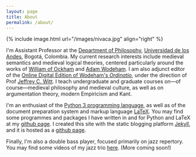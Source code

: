 ```yaml
---
layout: page
title: About
permalink: /about/
---
```


{% include image.html url="/images/nivaca.jpg" align="right" %}

I'm Assistant Professor at the [Department of Philosophy](http://filosofia.uniandes.edu.co/), [Universidad de los Andes](https://uniandes.edu.co/), Bogotá, Colombia. My current research interests include medieval semantics and medieval logical theories, centered particularly around the works of [William of Ockham](https://plato.stanford.edu/entries/ockham/) and [Adam Wodeham](https://plato.stanford.edu/entries/wodeham/).
I am also adjunct editor of the [Online Digital Edition of Wodeham's *Ordinatio*](http://scta.lombardpress.org/text/questions/wodehamordinatio), under the direction of Prof [Jeffrey C. Witt](http://jeffreycwitt.com/). I teach undergraduate and graduate courses on—of course—medieval philosophy and medieval culture, as well as on argumentation theory, modern Empiricism and Kant.

I'm an enthusiast of the [Python 3 programming language](https://www.python.org/), as well as of the document preparation system and markup language [LaTeX](https://www.latex-project.org//). You may find some programmes and packages I have written in and for Python and LaTeX at my [github page](https://github.com/nivaca). I created this site with the static blogging platform [Jekyll](http://jekyllrb.com/), and it is hosted as a [github page](https://pages.github.com/).

Finally, I'm also a double bass player, focused primarily on jazz repertory. You may find some videos of my jazz trio [here](https://www.youtube.com/channel/UC-JJLd-y77o2XB7NEwa9hbQ). (More coming soon!)
